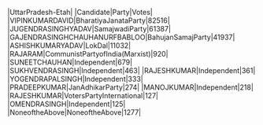  
|UttarPradesh-Etah|
|Candidate|Party|Votes|
|VIPINKUMARDAVID|BharatiyaJanataParty|82516|
|JUGENDRASINGHYADAV|SamajwadiParty|61387|
|GAJENDRASINGHCHAUHANURFBABLOO|BahujanSamajParty|41937|
|ASHISHKUMARYADAV|LokDal|11032|
|RAJARAM|CommunistPartyofIndia(Marxist)|920|
|SUNEETCHAUHAN|Independent|679|
|SUKHVENDRASINGH|Independent|463|
|RAJESHKUMAR|Independent|361|
|YOGENDRAPALSINGH|Independent|333|
|PRADEEPKUMAR|JanAdhikarParty|274|
|MANOJKUMAR|Independent|218|
|RAJESHKUMAR|VotersPartyInternational|127|
|OMENDRASINGH|Independent|125|
|NoneoftheAbove|NoneoftheAbove|1277|
